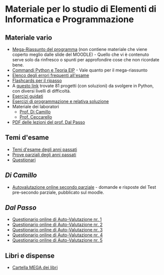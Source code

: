 # Materiale per lo studio di Elementi di Informatica e Programmazione


## Materiale vario
- [Mega-Riassunto del programma](/Dati/Studio/II_Anno/EIP/Materiale_vario/Mega_riassunto_EIP.md) (non contiene materiale che viene coperto meglio dalle slide del MOODLE) - Quello che vi è contenuto serve solo da rinfresco o spunti per approfondire cose che non ricordate bene.
- [Commandi Python e Teoria EIP](Tutta_la_teoria.md) - Vale quanto per il mega-riassunto
- [Elenco degli errori frequenti all'esame](/Dati/Studio/II_Anno/EIP/Materiale_vario/eip-errori-frequenti.pdf)
- [Flashcards per il ripasso](/Dati/Studio/II_Anno/EIP/Materiale_vario/eip-flashcards.pdf)
- A [questo link](https://inventwithpython.com/bigbookpython/) trovate 81 progetti (con soluzioni) da svolgere in Python, con diversi livelli di difficoltà.
- [Esercizi guidati](/Dati/Studio/II_Anno/EIP/Materiale_vario/Esercizi_guidati)
- [Esercizi di programmazione e relativa soluzione](/Dati/Studio/II_Anno/EIP/Materiale_vario/Esercizi%20di%20programmazione)
- Materiale dei laboratori
  - [Prof. Di Camillo](Dati/Studio/II_Anno/EIP/Materiale_vario/Laboratorio/Di%20Camillo)
  - [Prof. Ceccarello](Dati/Studio/II_Anno/EIP/Materiale_vario/Laboratorio/Ceccarello)
- [PDF delle lezioni del prof. Dal Passo](/Dati/Studio/II_Anno/EIP/Libri_e_dispense/eip_dalpasso.pdf)

## Temi d'esame
- [Temi d'esame degli anni passati](/Dati/Studio/II_Anno/EIP/Temi_d'esame/Temi%20d'esame)
- [Prove parziali degli anni passati](/Dati/Studio/II_Anno/EIP/Temi_d'esame/Parziali)
- [Questionari](/Dati/Studio/II_Anno/EIP/Temi_d'esame/Questionari)
## _Di Camillo_
- [Autovalutazione online secondo parziale](parziale_EIP.md) - domande e risposte del Test pre-secondo parziale, pubblicato sul moodle. 

## _Dal Passo_
- [Questionario online di Auto-Valutazione nr. 1](/Dati/Studio/II_anno/EIP/Questionario_Auto-Valutazione1.png)
- [Questionario online di Auto-Valutazione nr. 2](/Dati/Studio/II_anno/EIP/Questionario_Auto-Valutazione2.png)
- [Questionario online di Auto-Valutazione nr. 3](/Dati/Studio/II_anno/EIP/Questionario_Auto-Valutazione3.png)
- [Questionario online di Auto-Valutazione nr. 4](/Dati/Studio/II_anno/EIP/Questionario_Auto-Valutazione4.png)
- [Questionario online di Auto-Valutazione nr. 5](/Dati/Studio/II_anno/EIP/Questionario_Auto-Valutazione5.png)

## Libri e dispense
- [Cartella MEGA dei libri](https://mega.nz/folder/UoFGlY5S#oEVruDxA9Xnk5nulPOrXMw/folder/sptxwBYQ)
